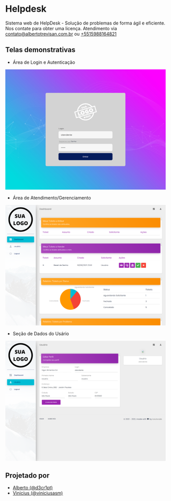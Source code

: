 # Helpdesk
Sistema web de HelpDesk - Solução de problemas de forma ágil e eficiente. 
Nos contate para obter uma licença.
Atendimento via [contato@albertotrevisan.com.br](contato@albertotrevisan.com.br) ou [+5515988164821](tel:+5515988164821)

## Telas demonstrativas
- Área de Login e Autenticação

![login](https://github.com/SolutionsBR/Helpdesk/blob/main/print.login.png?raw=true)

- Área de Atendimento/Gerenciamento

![index](https://github.com/SolutionsBR/Helpdesk/blob/main/print.index.png?raw=true)

- Seção de Dados do Usário

![user](https://github.com/SolutionsBR/Helpdesk/blob/main/print.user.png?raw=true)

## Projetado por 

- [Alberto (@d3cr1pt)](https://albertotrevisan.com.br)
- [Vinicius (@viniciusasm)](https://github.com/viniciusasm)
